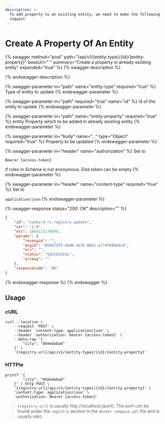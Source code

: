 ```yaml
---
description: >-
  To add property to an existing entity, we need to make the following HTTP
  request
---
```


# Create A Property Of An Entity

{% swagger method="post" path="/api/v1/{entity-type}/{id}/{entity-property}" baseUrl=" " summary="Create a property in already existing entity" expanded="true" %}
{% swagger-description %}

{% endswagger-description %}

{% swagger-parameter in="path" name="entity-type" required="true" %}
Type of entity to update
{% endswagger-parameter %}

{% swagger-parameter in="path" required="true" name="id" %}
id of the entity to update
{% endswagger-parameter %}

{% swagger-parameter in="path" name="entity-property" required="true" %}
entity Property which to be added in already existing entity
{% endswagger-parameter %}

{% swagger-parameter in="body" name="..." type="Object" required="true" %}
Property to be updated
{% endswagger-parameter %}

{% swagger-parameter in="header" name="authorization" %}
Set to 

`Bearer {access-token}`

 if roles in Schema is not anonymous. Else token can be empty
{% endswagger-parameter %}

{% swagger-parameter in="header" name="content-type" required="true" %}
Set to 

`application/json`
{% endswagger-parameter %}

{% swagger-response status="200: OK" description="" %}
```json
{
    "id": "sunbird-rc.registry.update",
    "ver": "1.0",
    "ets": 1669113170690,
    "params": {
        "resmsgid": "",
        "msgid": "85057df5-d4d6-4e7b-8bb1-a774f689e9c8",
        "err": "",
        "status": "SUCCESSFUL",
        "errmsg": ""
    },
    "responseCode": "OK"
}
```
{% endswagger-response %}
{% endswagger %}

## Usage

### cURL

```
curl --location \
	--request 'POST' \
	--header 'content-type: application/json' \
	--header 'authorization: bearer {access-token}' \
	--data-raw '{
		"city": "Ahmedabad"
	}' \
	'{registry-url}/api/v1/{entity-type}/{id}/{entity-property}'
```

### HTTPie

```
printf '{
		"city": "Ahmedabad"
	}' | http POST \
	'{registry-url}/api/v1/{entity-type}/{id}/{entity-property}' \
	'content-type: application/json' \
	'authorization: Bearer {access-token}'
```

> `{registry-url}` is usually http://localhost:{port}. The port can be found under the `registry` section in the `docker-compose.yml` file and is usually `8081`.
